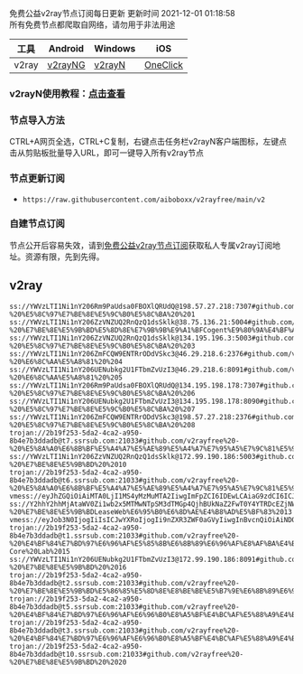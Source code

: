 免费公益v2ray节点订阅每日更新 更新时间 2021-12-01 01:18:58  
所有免费节点都爬取自网络，请勿用于非法用途  

|  工具  | Android  | Windows  | iOS  |
|  ----  | ----   | ----  |----  |
| v2ray  | [v2rayNG](https://github.com/2dust/v2rayNG/releases/download/1.4.12/v2rayNG_1.4.12_arm64-v8a.apk) | [v2rayN](https://github.com/2dust/v2rayN/releases/download/3.27/v2rayN-Core.zip) | [OneClick](https://oneclick.earth/) |
### v2rayN使用教程：[点击查看](https://www.aiboboxx.ml/post/free-v2ray/)  
### 节点导入方法  
CTRL+A网页全选，CTRL+C复制，右键点击任务栏v2rayN客户端图标，左键点击从剪贴板批量导入URL，即可一键导入所有v2ray节点  
### 节点更新订阅  
- `https://raw.githubusercontent.com/aiboboxx/v2rayfree/main/v2`  
### 自建节点订阅  
节点公开后容易失效，请到[免费公益v2ray节点订阅](https://www.aiboboxx.ml/post/free-v2ray/)获取私人专属v2ray订阅地址。资源有限，先到先得。
## v2ray  
```  
ss://YWVzLTI1Ni1nY206Rm9PaUdsa0FBOXlQRUdQ@198.57.27.218:7307#github.com/v2rayfree%20-%20%E5%8C%97%E7%BE%8E%E5%9C%B0%E5%8C%BA%20%201
ss://YWVzLTI1Ni1nY206ZzVNZUQ2RnQzQ1dsSklk@38.75.136.21:5004#github.com/v2rayfree%20-%20%E7%BE%8E%E5%9B%BD%E5%8D%8E%E7%9B%9B%E9%A1%BFCogent%E9%80%9A%E4%BF%A1%E5%85%AC%E5%8F%B8%202
ss://YWVzLTI1Ni1nY206ZzVNZUQ2RnQzQ1dsSklk@134.195.196.3:5003#github.com/v2rayfree%20-%20%E5%8C%97%E7%BE%8E%E5%9C%B0%E5%8C%BA%20%203
ss://YWVzLTI1Ni1nY206ZmFCQW9ENTRrODdVSkc3@46.29.218.6:2376#github.com/v2rayfree%20-%20%E6%8C%AA%E5%A8%81%20%204
ss://YWVzLTI1Ni1nY206UENubkg2U1FTbmZvUzI3@46.29.218.6:8091#github.com/v2rayfree%20-%20%E6%8C%AA%E5%A8%81%20%205
ss://YWVzLTI1Ni1nY206Rm9PaUdsa0FBOXlQRUdQ@134.195.198.178:7307#github.com/v2rayfree%20-%20%E5%8C%97%E7%BE%8E%E5%9C%B0%E5%8C%BA%20%206
ss://YWVzLTI1Ni1nY206UENubkg2U1FTbmZvUzI3@134.195.198.178:8090#github.com/v2rayfree%20-%20%E5%8C%97%E7%BE%8E%E5%9C%B0%E5%8C%BA%20%207
ss://YWVzLTI1Ni1nY206ZmFCQW9ENTRrODdVSkc3@198.57.27.218:2376#github.com/v2rayfree%20-%20%E5%8C%97%E7%BE%8E%E5%9C%B0%E5%8C%BA%20%208
trojan://2b19f253-5da2-4ca2-a950-8b4e7b3ddadb@t7.ssrsub.com:21033#github.com/v2rayfree%20-%20%E5%8A%A0%E6%8B%BF%E5%A4%A7%E5%AE%89%E5%A4%A7%E7%95%A5%E7%9C%81%E5%9F%BA%E5%A5%87%E7%BA%B3DataCity%E6%95%B0%E6%8D%AE%E4%B8%AD%E5%BF%83%209
ss://YWVzLTI1Ni1nY206ZzVNZUQ2RnQzQ1dsSklk@172.99.190.186:5003#github.com/v2rayfree%20-%20%E7%BE%8E%E5%9B%BD%20%2010
trojan://2b19f253-5da2-4ca2-a950-8b4e7b3ddadb@t6.ssrsub.com:21033#github.com/v2rayfree%20-%20%E5%8A%A0%E6%8B%BF%E5%A4%A7%E5%AE%89%E5%A4%A7%E7%95%A5%E7%9C%81%E5%9F%BA%E5%A5%87%E7%BA%B3DataCity%E6%95%B0%E6%8D%AE%E4%B8%AD%E5%BF%83%2011
vmess://eyJhZGQiOiAiMTA0LjI1MS4yMzMuMTA2IiwgImFpZCI6IDEwLCAiaG9zdCI6ICJlbi50Z2NoYW5uZWxzLm9yZy9jaGFubmVsL3ZwbnBvb2wiLCAiaWQiOiAiYTkwNTk3YzEtYmFiMy00MjE3LWFkNmYtMDgzODY3NWM4NjM4IiwgIm5ldCI6ICJ3cyIsICJwYXRoIjogIi9yYXkiLCAicG9ydCI6ICIxMzcyMyIsICJwcyI6ICJnaXRodWIuY29tL3YycmF5ZnJlZSAtIFx1N2Y4ZVx1NTZmZEtJTlBPTkVUXHU2ZDFiXHU2NzQ5XHU3N2Y2R0lBXHU3ZjUxXHU3ZWRjXHU2NTcwXHU2MzZlXHU0ZTJkXHU1ZmMzIDEyIiwgIiI6ICIiLCAidGxzIjogInRscyIsICJ2IjogIjIifQ==
ss://Y2hhY2hhMjAtaWV0Zi1wb2x5MTMwNTpSM3dTMGp4QjhBUkNaZ2FwT0Y4YTRDcEZjNWxTT3FDRFpZU1hEMmEzenVZN2VFVEQ2SUFOeTM5ZWxueEt5Mw@23.106.33.156:18332#github.com/v2rayfree%20-%20%E7%BE%8E%E5%9B%BDLeaseWeb%E6%95%B0%E6%8D%AE%E4%B8%AD%E5%BF%83%2013
vmess://eyJob3N0IjogIiIsICJwYXRoIjogIi9nZXR3ZWF0aGVyIiwgInBvcnQiOiAiNDQzIiwgInRscyI6ICJ0bHMiLCAicHMiOiAiZ2l0aHViLmNvbS92MnJheWZyZWUgLSBcdTdmOGVcdTU2ZmRDbG91ZEZsYXJlXHU4MjgyXHU3MGI5IDE0IiwgImlkIjogIjkzZTQ5NmQ4LTUxZjYtMTFlYy05NzVlLTAwMDAxNzAyMjAwOCIsICJhZGQiOiAiYXBpLnNzZnJlZS5ydSIsICJ2IjogIjIiLCAiYWlkIjogIjY0IiwgIm5ldCI6ICJ3cyIsICJ0eXBlIjogIm5vbmUifQ==
trojan://2b19f253-5da2-4ca2-a950-8b4e7b3ddadb@t1.ssrsub.com:21033#github.com/v2rayfree%20-%20%E4%BF%84%E7%BD%97%E6%96%AF%E5%85%8B%E6%8B%89%E6%96%AF%E8%AF%BA%E4%BA%9A%E5%B0%94%E6%96%AF%E5%85%8BG-Core%20Lab%2015
ss://YWVzLTI1Ni1nY206UENubkg2U1FTbmZvUzI3@172.99.190.186:8091#github.com/v2rayfree%20-%20%E7%BE%8E%E5%9B%BD%20%2016
trojan://2b19f253-5da2-4ca2-a950-8b4e7b3ddadb@t2.ssrsub.com:21033#github.com/v2rayfree%20-%20%E7%BE%8E%E5%9B%BD%E5%86%85%E5%8D%8E%E8%BE%BE%E5%B7%9E%E6%8B%89%E6%96%AF%E7%BB%B4%E5%8A%A0%E6%96%AFBuyVM%E6%95%B0%E6%8D%AE%E4%B8%AD%E5%BF%83%2017
trojan://2b19f253-5da2-4ca2-a950-8b4e7b3ddadb@t5.ssrsub.com:21033#github.com/v2rayfree%20-%20%E4%BF%84%E7%BD%97%E6%96%AF%E6%96%B0%E8%A5%BF%E4%BC%AF%E5%88%A9%E4%BA%9A%E5%B7%9E%E6%96%B0%E8%A5%BF%E4%BC%AF%E5%88%A9%E4%BA%9A%2018
trojan://2b19f253-5da2-4ca2-a950-8b4e7b3ddadb@t3.ssrsub.com:21033#github.com/v2rayfree%20-%20%E4%BF%84%E7%BD%97%E6%96%AF%E6%96%B0%E8%A5%BF%E4%BC%AF%E5%88%A9%E4%BA%9AJustHost%2019
trojan://2b19f253-5da2-4ca2-a950-8b4e7b3ddadb@t10.ssrsub.com:21033#github.com/v2rayfree%20-%20%E7%BE%8E%E5%9B%BD%20%2020
```